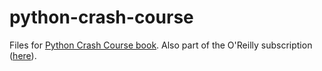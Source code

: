 # python-crash-course
Files for [Python Crash Course book](https://nostarch.com/python-crash-course-3rd-edition). Also part of the O'Reilly subscription ([here](https://learning.oreilly.com/library/view/python-crash-course/9781098156664/)).
